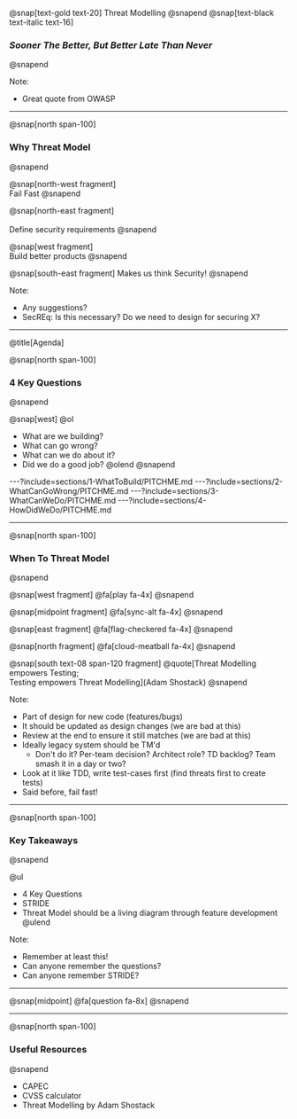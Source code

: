 @snap[text-gold text-20]
Threat Modelling
@snapend
@snap[text-black text-italic text-16]
### *Sooner The Better, But Better Late Than Never*
@snapend

Note:
- Great quote from OWASP

---
@snap[north span-100]
### Why Threat Model
@snapend

@snap[north-west fragment]
<br>
Fail Fast
@snapend

@snap[north-east fragment]
<br><br>
Define security requirements
@snapend

@snap[west fragment]
<br>
Build better products
@snapend

@snap[south-east fragment]
Makes us think Security!
@snapend

Note:
- Any suggestions?
- SecREq: Is this necessary? Do we need to design for securing X?

---
@title[Agenda]

@snap[north span-100]
### 4 Key Questions
@snapend

@snap[west]
@ol
- What are we building?
- What can go wrong?
- What can we do about it?
- Did we do a good job?
@olend
@snapend

---?include=sections/1-WhatToBuild/PITCHME.md
---?include=sections/2-WhatCanGoWrong/PITCHME.md
---?include=sections/3-WhatCanWeDo/PITCHME.md
---?include=sections/4-HowDidWeDo/PITCHME.md

---
@snap[north span-100]
### When To Threat Model
@snapend

@snap[west fragment]
@fa[play fa-4x]
@snapend

@snap[midpoint fragment]
@fa[sync-alt fa-4x]
@snapend

@snap[east fragment]
@fa[flag-checkered fa-4x]
@snapend

@snap[north fragment]
@fa[cloud-meatball fa-4x]
@snapend

@snap[south text-08 span-120 fragment]
@quote[Threat Modelling empowers Testing;<br>Testing empowers Threat Modelling](Adam Shostack)
@snapend

Note:
- Part of design for new code (features/bugs)
- It should be updated as design changes (we are bad at this)
- Review at the end to ensure it still matches (we are bad at this)
- Ideally legacy system should be TM'd
  - Don't do it? Per-team decision? Architect role? TD backlog? Team smash it in a day or two?
- Look at it like TDD, write test-cases first (find threats first to create tests)
- Said before, fail fast!

---

@snap[north span-100]
### Key Takeaways
@snapend

@ul
- 4 Key Questions
- STRIDE
- Threat Model should be a living diagram through feature development
@ulend

Note:
- Remember at least this!
- Can anyone remember the questions?
- Can anyone remember STRIDE?

---
@snap[midpoint]
@fa[question fa-8x]
@snapend

---

@snap[north span-100]
### Useful Resources
@snapend

- CAPEC
- CVSS calculator
- Threat Modelling by Adam Shostack